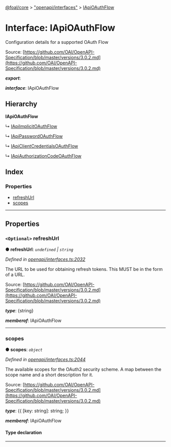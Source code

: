 [@foal/core](../README.md) > ["openapi/interfaces"](../modules/_openapi_interfaces_.md) > [IApiOAuthFlow](../interfaces/_openapi_interfaces_.iapioauthflow.md)

# Interface: IApiOAuthFlow

Configuration details for a supported OAuth Flow

Source: [https://github.com/OAI/OpenAPI-Specification/blob/master/versions/3.0.2.md](https://github.com/OAI/OpenAPI-Specification/blob/master/versions/3.0.2.md)

*__export__*: 

*__interface__*: IApiOAuthFlow

## Hierarchy

**IApiOAuthFlow**

↳  [IApiImplicitOAuthFlow](_openapi_interfaces_.iapiimplicitoauthflow.md)

↳  [IApiPasswordOAuthFlow](_openapi_interfaces_.iapipasswordoauthflow.md)

↳  [IApiClientCredentialsOAuthFlow](_openapi_interfaces_.iapiclientcredentialsoauthflow.md)

↳  [IApiAuthorizationCodeOAuthFlow](_openapi_interfaces_.iapiauthorizationcodeoauthflow.md)

## Index

### Properties

* [refreshUrl](_openapi_interfaces_.iapioauthflow.md#refreshurl)
* [scopes](_openapi_interfaces_.iapioauthflow.md#scopes)

---

## Properties

<a id="refreshurl"></a>

### `<Optional>` refreshUrl

**● refreshUrl**: *`undefined` \| `string`*

*Defined in [openapi/interfaces.ts:2032](https://github.com/FoalTS/foal/blob/cf326d07/packages/core/src/openapi/interfaces.ts#L2032)*

The URL to be used for obtaining refresh tokens. This MUST be in the form of a URL.

Source: [https://github.com/OAI/OpenAPI-Specification/blob/master/versions/3.0.2.md](https://github.com/OAI/OpenAPI-Specification/blob/master/versions/3.0.2.md)

*__type__*: {string}

*__memberof__*: IApiOAuthFlow

___
<a id="scopes"></a>

###  scopes

**● scopes**: *`object`*

*Defined in [openapi/interfaces.ts:2044](https://github.com/FoalTS/foal/blob/cf326d07/packages/core/src/openapi/interfaces.ts#L2044)*

The available scopes for the OAuth2 security scheme. A map between the scope name and a short description for it.

Source: [https://github.com/OAI/OpenAPI-Specification/blob/master/versions/3.0.2.md](https://github.com/OAI/OpenAPI-Specification/blob/master/versions/3.0.2.md)

*__type__*: {{ \[key: string\]: string; }}

*__memberof__*: IApiOAuthFlow

#### Type declaration

[key: `string`]: `string`

___

